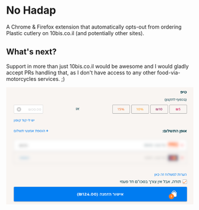 # No Hadap
A Chrome & Firefox extension that automatically opts-out from ordering Plastic cutlery on 10bis.co.il (and potentially other sites).

## What's next?
Support in more than just 10bis.co.il would be awesome and I would gladly accept PRs handling that, as I don't have access to any other food-via-motorcycles services. ;)

<p align="center">
  <img src="./no-hadap.png">
</p>
